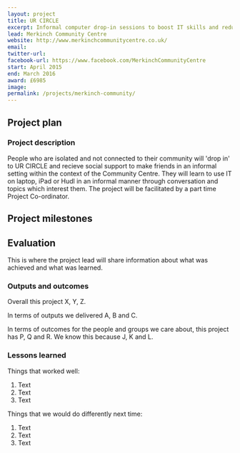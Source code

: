 ```yaml
---
layout: project
title: UR CIRCLE
excerpt: Informal computer drop-in sessions to boost IT skills and reduce social isolation
lead: Merkinch Community Centre
website: http://www.merkinchcommunitycentre.co.uk/
email: 
twitter-url:
facebook-url: https://www.facebook.com/MerkinchCommunityCentre
start: April 2015
end: March 2016
award: £6985
image:
permalink: /projects/merkinch-community/ 
---
```


## Project plan

### Project description

People who are isolated and not connected to their community will 'drop in' to UR CIRCLE and recieve social support to make friends in an informal setting within the context of the Community Centre. They will learn to use IT on laptop, iPad or Hudl in an informal manner through conversation and topics which interest them. The project will be facilitated by a part time Project Co-ordinator. 


## Project milestones



## Evaluation

This is where the project lead will share information about what was achieved and what was learned.

### Outputs and outcomes

Overall this project X, Y, Z.

In terms of outputs we delivered A, B and C.

In terms of outcomes for the people and groups we care about, this project has P, Q and R. We know this because J, K and L.

### Lessons learned

Things that worked well:

1. Text
2. Text
3. Text

Things that we would do differently next time:

1. Text
2. Text
3. Text
